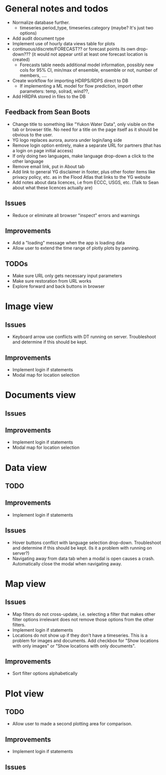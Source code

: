 # General notes and todos
- Normalize database further.
  - timeseries.period_type, timeseries.category (maybe? It's just two options)
- Add audit document type
- Implement use of hourly data views table for plots
- continuous/discrete/FORECAST?? or forecast points its own drop-down??? (it would not appear until at least one forecast location is created)
  - Forecasts table needs additional model information, possibly new cols for 95% CI, min/max of ensemble, ensemble or not, number of members, ....
- Create workflow for importing HDRPS/RDPS direct to DB
  - If implementing a ML model for flow prediction, import other parameters: temp, solrad, wind??, 
- Add HRDPA stored in files to the DB

## Feedback from Sean Boots
- Change title to something like "Yukon Water Data", only visible on the tab or browser title. No need for a title on the page itself as it should be obvious to the user.
- YG logo replaces aurora, aurora under login/lang side
- Remove login option entirely, make a separate URL for partners (that has a login on page initial access)
- If only doing two languages, make language drop-down a click to the other language
- Remove email link, put in About tab
- Add link to general YG disclaimer in footer, plus other footer items like privacy policy, etc. as in the Flood Atlas that links to the YG website
- Add notes about data licences, i.e from ECCC, USGS, etc. (Talk to Sean about what these licences actually are)


## Issues
- Reduce or eliminate all browser "inspect" errors and warnings
## Improvements
- Add a "loading" message when the app is loading data
- Allow user to extend the time range of plotly plots by panning.
## TODOs
- Make sure URL only gets necessary input parameters
- Make sure restoration from URL works
- Explore forward and back buttons in browser


# Image view
## Issues
- Keyboard arrow use conflicts with DT running on server. Troubleshoot and determine if this should be kept.
## Improvements
- Implement login if statements
- Modal map for location selection


# Documents view
## Issues
## Improvements
- Implement login if statements
- Modal map for location selection


# Data view
## TODO
## Improvements
- Implement login if statements
## Issues
- Hover buttons conflict with language selection drop-down. Troubleshoot and determine if this should be kept. (Is it a problem with running on server?)
- Navigating away from data tab when a modal is open causes a crash. Automatically close the modal when navigating away.

# Map view
## Issues
- Map filters do not cross-update, i.e. selecting a filter that makes other filter options irrelevant does not remove those options from the other filters.
- Implement login if statements
- Locations do not show up if they don't have a timeseries. This is a problem for images and documents. Add checkbox for "Show locations with only images" or "Show locations with only documents".
## Improvements
- Sort filter options alphabetically


# Plot view
## TODO
- Allow user to made a second plotting area for comparison.
## Improvements
- Implement login if statements
## Issues

